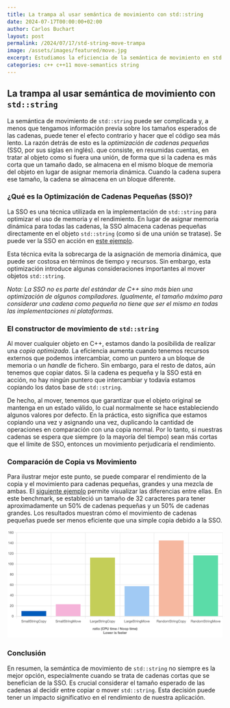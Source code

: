 ```yaml
---
title: La trampa al usar semántica de movimiento con std::string
date: 2024-07-17T00:00:00+02:00
author: Carlos Buchart
layout: post
permalink: /2024/07/17/std-string-move-trampa
image: /assets/images/featured/move.jpg
excerpt: Estudiamos la eficiencia de la semántica de movimiento en std::string y exploramos algunas consideraciones.
categories: c++ c++11 move-semantics string
---
```

## La trampa al usar semántica de movimiento con `std::string`

La semántica de movimiento de `std::string` puede ser complicada y, a menos que tengamos información previa sobre los tamaños esperados de las cadenas, puede tener el efecto contrario y hacer que el código sea más lento. La razón detrás de esto es la _optimización de cadenas pequeñas_ (SSO, por sus siglas en inglés). que consiste, en resumidas cuentas, en tratar al objeto como si fuera una unión, de forma que si la cadena es más corta que un tamaño dado, se almacena en el mismo bloque de memoria del objeto en lugar de asignar memoria dinámica. Cuando la cadena supera ese tamaño, la cadena se almacena en un bloque diferente.

### ¿Qué es la Optimización de Cadenas Pequeñas (SSO)?

La SSO es una técnica utilizada en la implementación de `std::string` para optimizar el uso de memoria y el rendimiento. En lugar de asignar memoria dinámica para todas las cadenas, la SSO almacena cadenas pequeñas directamente en el objeto `std::string` (como si de una unión se tratase). Se puede ver la SSO en acción en [este ejemplo](https://coliru.stacked-crooked.com/a/5ce54b634d60a59e).

Esta técnica evita la sobrecarga de la asignación de memoria dinámica, que puede ser costosa en términos de tiempo y recursos. Sin embargo, esta optimización introduce algunas consideraciones importantes al mover objetos `std::string`.

_Nota: La SSO no es parte del estándar de C++ sino más bien una optimización de algunos compiladores. Igualmente, el tamaño máximo para considerar una cadena como pequeña no tiene que ser el mismo en todas las implementaciones ni plataformas._

### El constructor de movimiento de `std::string`

Al mover cualquier objeto en C++, estamos dando la posibilida de realizar una _copia optimizada_. La eficiencia aumenta cuando tenemos recursos externos que podemos intercambiar, como un puntero a un bloque de memoria o un _handle_ de fichero. Sin embargo, para el resto de datos, aún tenemos que copiar datos. Si la cadena es pequeña y la SSO está en acción, no hay ningún puntero que intercambiar y todavía estamos copiando los datos base de `std::string`.

De hecho, al mover, tenemos que garantizar que el objeto original se mantenga en un estado válido, lo cual normalmente se hace estableciendo algunos valores por defecto. En la práctica, esto significa que estamos copiando una vez y asignando una vez, duplicando la cantidad de operaciones en comparación con una copia normal. Por lo tanto, si nuestras cadenas se espera que siempre (o la mayoría del tiempo) sean más cortas que el límite de SSO, entonces un movimiento perjudicaría el rendimiento.

### Comparación de Copia vs Movimiento

Para ilustrar mejor este punto, se puede comparar el rendimiento de la copia y el movimiento para cadenas pequeñas, grandes y una mezcla de ambas. El [siguiente ejemplo](https://quick-bench.com/q/R8uD6hPu1z5yVSetQY5gblzX5R8) permite visualizar las diferencias entre ellas. En este benchmark, se estableció un tamaño de 32 caracteres para tener aproximadamente un 50% de cadenas pequeñas y un 50% de cadenas grandes. Los resultados muestran cómo el movimiento de cadenas pequeñas puede ser menos eficiente que una simple copia debido a la SSO.

![Benchmark std::string](/assets/images/std-string-copy-move.png)

### Conclusión

En resumen, la semántica de movimiento de `std::string` no siempre es la mejor opción, especialmente cuando se trata de cadenas cortas que se benefician de la SSO. Es crucial considerar el tamaño esperado de las cadenas al decidir entre copiar o mover `std::string`. Esta decisión puede tener un impacto significativo en el rendimiento de nuestra aplicación.
